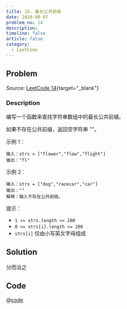 ```yaml
---
title: 14. 最长公共前缀
date: 2020-08-07
problem_no: 14
description:
timeline: false
article: false
category:
  - LeetCode
---
```


<!-- Description. -->

<!-- more -->

## Problem

Source: [LeetCode 14](https://leetcode-cn.com/problems/longest-common-prefix/){target="_blank"}

### Description

编写一个函数来查找字符串数组中的最长公共前缀。

如果不存在公共前缀，返回空字符串 ""。

示例 1：

```text
输入：strs = ["flower","flow","flight"]
输出："fl"
```

示例 2：

```text
输入：strs = ["dog","racecar","car"]
输出：""
解释：输入不存在公共前缀。
```

提示：

- `1 <= strs.length <= 200`
- `0 <= strs[i].length <= 200`
- `strs[i]` 仅由小写英文字母组成

## Solution

分而治之

## Code

@[code](@IOI/14-main.cpp)
